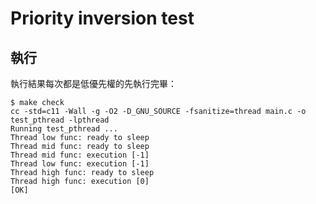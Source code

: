 # Priority inversion test

## 執行

執行結果每次都是低優先權的先執行完畢：

```shell
$ make check
cc -std=c11 -Wall -g -O2 -D_GNU_SOURCE -fsanitize=thread main.c -o test_pthread -lpthread
Running test_pthread ...
Thread low func: ready to sleep
Thread mid func: ready to sleep
Thread mid func: execution [-1]
Thread low func: execution [-1]
Thread high func: ready to sleep
Thread high func: execution [0]
[OK]
```